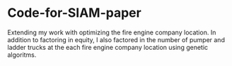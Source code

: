 # Code-for-SIAM-paper
Extending my work with optimizing the fire engine company location. In addition to factoring in equity, I also factored in the number of pumper and ladder trucks at the each fire engine company location using genetic algoritms.
